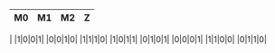 |M0|M1|M2|Z|
| --- | --- | --- | --- |
|
|1|0|0|1|
|0|0|1|0|
|1|1|1|0|
|1|0|1|1|
|0|1|0|1|
|0|0|0|1|
|1|1|0|0|
|0|1|1|0|